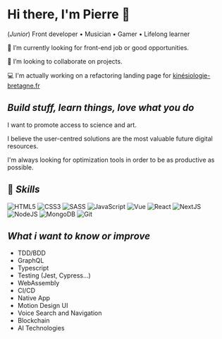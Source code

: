 # Hi there, I'm Pierre 👋

(_Junior_) Front developer • Musician • Gamer • Lifelong learner

🔭 I’m currently looking for front-end job or good opportunities.

👯 I’m looking to collaborate on projects.

💻 I'm actually working on a refactoring landing page for [kinésiologie-bretagne.fr](http://www.kinesiologie-bretagne.fr/) 

## _Build stuff, learn things, love what you do_

I want to promote access to science and art. 

I believe the user-centred solutions are the most valuable future digital resources.

I'm always looking for optimization tools in order to be as productive as possible.

## 🚀 _Skills_

<img src="https://img.shields.io/badge/html5-%23e34f26.svg?&style=for-the-badge&logo=html5&logoColor=white" alt="HTML5"/> <img src="https://img.shields.io/badge/css3-%233573b5.svg?&style=for-the-badge&logo=css3&logoColor=white" alt="CSS3"/> 
<img src="https://img.shields.io/badge/sass-%23fc6d26.svg?&style=for-the-badge&logo=sass&logoColor=white&color=cc6699" alt="SASS"/>
<img src="https://img.shields.io/badge/javascript%20-%23323330.svg?&style=for-the-badge&logo=javascript&logoColor=%23f7de1e" alt="JavaScript"/> <img src="https://img.shields.io/badge/vue-%2337C677.svg?&style=for-the-badge&logo=vue.js&logoColor=white" alt="Vue"/>
<img src="https://img.shields.io/badge/react-%2300c4e6.svg?&style=for-the-badge&logo=react&logoColor=white" alt="React"/>
<img src="https://img.shields.io/badge/nextjs-%230071f3.svg?&style=for-the-badge&logo=next.js&logoColor=white" alt="NextJS"/>
<img src="https://img.shields.io/badge/node%2Ejs-%2362af43.svg?&style=for-the-badge&logo=node.js&logoColor=white" alt="NodeJS"/>
<img src="https://img.shields.io/badge/mongodb-%2368a14a.svg?&style=for-the-badge&logo=mongodb&logoColor=white" alt="MongoDB"/>
<img src="https://img.shields.io/badge/git-%23fc6d26.svg?&style=for-the-badge&logo=git&logoColor=white" alt="Git"/>

##  _What i want to know or improve_

<ul>
<li>TDD/BDD</li>
<li>GraphQL</li>
<li>Typescript</li>
<li>Testing (Jest, Cypress...)</li>
<li>WebAssembly</li>
<li>CI/CD</li>
<li>Native App</li>
<li>Motion Design UI</li>
<li>Voice Search and Navigation</li>
<li>Blockchain</li>
<li>AI Technologies</li>
</ul>
